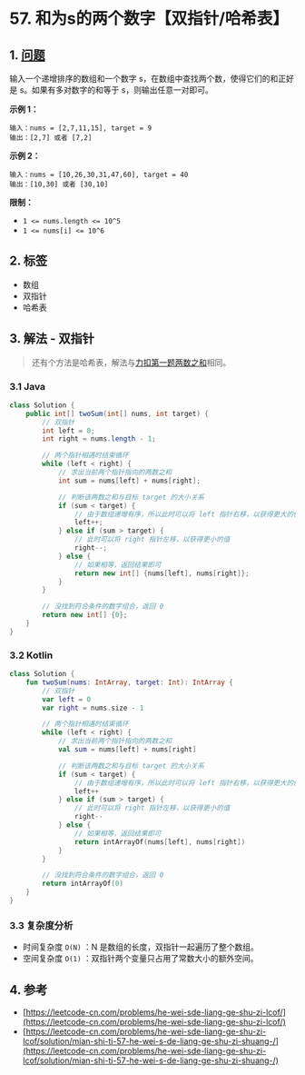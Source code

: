 # 57. 和为s的两个数字【双指针/哈希表】

## 1. [问题](https://leetcode-cn.com/problems/he-wei-sde-liang-ge-shu-zi-lcof/)

输入一个递增排序的数组和一个数字 s，在数组中查找两个数，使得它们的和正好是 s。如果有多对数字的和等于 s，则输出任意一对即可。

**示例 1：**

```text
输入：nums = [2,7,11,15], target = 9
输出：[2,7] 或者 [7,2]
```

**示例 2：**

```text
输入：nums = [10,26,30,31,47,60], target = 40
输出：[10,30] 或者 [30,10]
```

**限制：**

* `1 <= nums.length <= 10^5`
* `1 <= nums[i] <= 10^6`

## 2. 标签

* 数组
* 双指针
* 哈希表

## 3. 解法 - 双指针

> 还有个方法是哈希表，解法与[力扣第一题两数之和](https://leetcode-cn.com/problems/two-sum/)相同。

### 3.1 Java

```java
class Solution {
    public int[] twoSum(int[] nums, int target) {
        // 双指针
        int left = 0;
        int right = nums.length - 1;

        // 两个指针相遇时结束循环
        while (left < right) {
            // 求出当前两个指针指向的两数之和
            int sum = nums[left] + nums[right];

            // 判断该两数之和与目标 target 的大小关系
            if (sum < target) {
                // 由于数组递增有序，所以此时可以将 left 指针右移，以获得更大的值
                left++;
            } else if (sum > target) {
                // 此时可以将 right 指针左移，以获得更小的值
                right--;
            } else {
                // 如果相等，返回结果即可
                return new int[] {nums[left], nums[right]};
            }
        }

        // 没找到符合条件的数字组合，返回 0
        return new int[] {0};
    }
}
```

### 3.2 Kotlin

```kotlin
class Solution {
    fun twoSum(nums: IntArray, target: Int): IntArray {
        // 双指针
        var left = 0
        var right = nums.size - 1

        // 两个指针相遇时结束循环
        while (left < right) {
            // 求出当前两个指针指向的两数之和
            val sum = nums[left] + nums[right]

            // 判断该两数之和与目标 target 的大小关系
            if (sum < target) {
                // 由于数组递增有序，所以此时可以将 left 指针右移，以获得更大的值
                left++
            } else if (sum > target) {
                // 此时可以将 right 指针左移，以获得更小的值
                right--
            } else {
                // 如果相等，返回结果即可
                return intArrayOf(nums[left], nums[right])
            }
        }

        // 没找到符合条件的数字组合，返回 0
        return intArrayOf(0)
    }
}
```

### 3.3 复杂度分析

* 时间复杂度 `O(N)` ：N 是数组的长度，双指针一起遍历了整个数组。
* 空间复杂度 `O(1)` ：双指针两个变量只占用了常数大小的额外空间。

## 4. 参考

* [https://leetcode-cn.com/problems/he-wei-sde-liang-ge-shu-zi-lcof/](https://leetcode-cn.com/problems/he-wei-sde-liang-ge-shu-zi-lcof/)
* [https://leetcode-cn.com/problems/he-wei-sde-liang-ge-shu-zi-lcof/solution/mian-shi-ti-57-he-wei-s-de-liang-ge-shu-zi-shuang-/](https://leetcode-cn.com/problems/he-wei-sde-liang-ge-shu-zi-lcof/solution/mian-shi-ti-57-he-wei-s-de-liang-ge-shu-zi-shuang-/)

